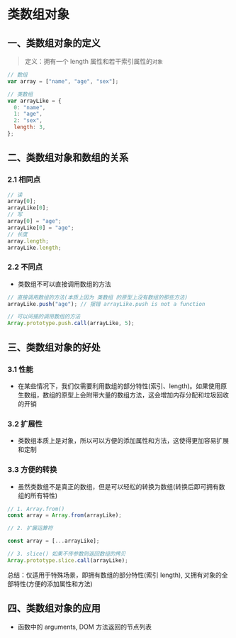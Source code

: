 # 类数组对象

## 一、类数组对象的定义

> 定义：拥有一个 length 属性和若干索引属性的`对象`

```js
// 数组
var array = ["name", "age", "sex"];

// 类数组
var arrayLike = {
  0: "name",
  1: "age",
  2: "sex",
  length: 3,
};
```

## 二、类数组对象和数组的关系

### 2.1 相同点

```js
// 读
array[0];
arrayLike[0];
// 写
array[0] = "age";
arrayLike[0] = "age";
// 长度
array.length;
arrayLike.length;
```

### 2.2 不同点

- 类数组不可以直接调用数组的方法

```js
// 直接调用数组的方法(本质上因为 类数组 的原型上没有数组的那些方法)
arrayLike.push("age"); // 报错 arrayLike.push is not a function

// 可以间接的调用数组的方法
Array.prototype.push.call(arrayLike, 5);
```

## 三、类数组对象的好处

### 3.1 性能

- 在某些情况下，我们仅需要利用数组的部分特性(索引、length)。如果使用原生数组，数组的原型上会附带大量的数组方法，这会增加内存分配和垃圾回收的开销

### 3.2 扩展性

- 类数组本质上是对象，所以可以方便的添加属性和方法，这使得更加容易扩展和定制

### 3.3 方便的转换

- 虽然类数组不是真正的数组，但是可以轻松的转换为数组(转换后即可拥有数组的所有特性)

```js
// 1. Array.from()
const array = Array.from(arrayLike);

// 2. 扩展运算符

const array = [...arrayLike];

// 3. slice() 如果不传参数则返回数组的拷贝
Array.prototype.slice.call(arrayLike);
```

总结：仅适用于特殊场景，即拥有数组的部分特性(索引 length), 又拥有对象的全部特性(方便的添加属性和方法)

## 四、类数组对象的应用

- 函数中的 arguments, DOM 方法返回的节点列表
